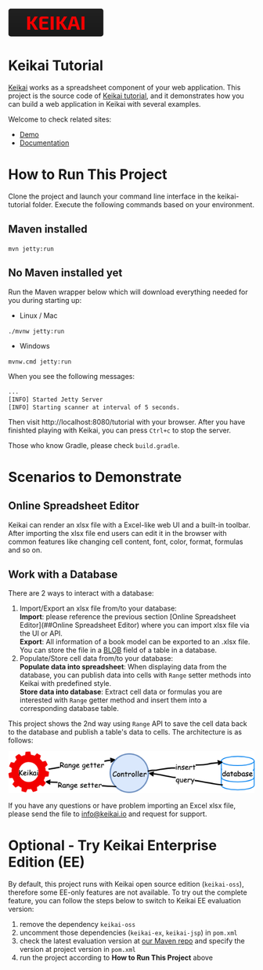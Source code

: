 ![](images/keikai_logo.png) 

# Keikai Tutorial
[Keikai](https://keikai.io/) works as a spreadsheet component of your web application. This project is the source code of [Keikai tutorial](https://doc.keikai.io/tutorial), and it demonstrates how you can build a web application in Keikai with several examples.

Welcome to check related sites:

* [Demo](https://keikai.io/demo)
* [Documentation](https://doc.keikai.io)


# How to Run This Project
Clone the project and launch your command line interface in the keikai-tutorial folder. Execute the following commands based on your environment.

## Maven installed
`mvn jetty:run`

## No Maven installed yet
Run the Maven wrapper below which will download everything needed for you during starting up: 
* Linux / Mac

`./mvnw jetty:run`

* Windows

`mvnw.cmd jetty:run`


When you see the following messages:
```
...
[INFO] Started Jetty Server
[INFO] Starting scanner at interval of 5 seconds.

```

Then visit http://localhost:8080/tutorial with your browser. After you have finishted playing with Keikai, you can press `Ctrl+c` to stop the server.


Those who know Gradle, please check `build.gradle`.

# Scenarios to Demonstrate

## Online Spreadsheet Editor
Keikai can render an xlsx file with a Excel-like web UI and a built-in toolbar. After importing the xlsx file end users can edit it in the browser with common features like changing cell content, font, color, format, formulas and so on.

## Work with a Database
There are 2 ways to interact with a database:
1. Import/Export an xlsx file from/to your database: <br/>
**Import**: please reference the previous section [Online Spreadsheet Editor](##Online Spreadsheet Editor) where you can import xlsx file via the UI or API. <br/>
**Export**: All information of a book model can be exported to an .xlsx file. You can store the file in a [BLOB](https://en.wikipedia.org/wiki/Binary_large_object) field of a table in a database.
2. Populate/Store cell data from/to your database: <br/>
**Populate data into spreadsheet**: When displaying data from the database, you can publish data into cells with `Range` setter methods into Keikai with predefined style.<br/>
**Store data into database**: Extract cell data or formulas you are interested with `Range` getter method and insert them into a corresponding database table. 

This project shows the 2nd way using `Range` API to save the cell data back to the database and publish a table's data to cells. The architecture is as follows:

![](images/database.png)

If you have any questions or have problem importing an Excel xlsx file, please send the file to [info@keikai.io](mailto:info@keikai.io) and request for support.

# Optional - Try Keikai Enterprise Edition (EE)
By default, this project runs with Keikai open source edition (`keikai-oss`), therefore some EE-only features are not available. To try out the complete feature, you can follow the steps below to switch to Keikai EE evaluation version:
1. remove the dependency `keikai-oss`
2. uncomment those dependencies (`keikai-ex`, `keikai-jsp`) in `pom.xml`
3. check the latest evaluation version at [our Maven repo](https://mavensync.zkoss.org/eval/io/keikai/keikai-ex/) and specify the version at project version in `pom.xml` 
4. run the project according to **How to Run This Project** above
